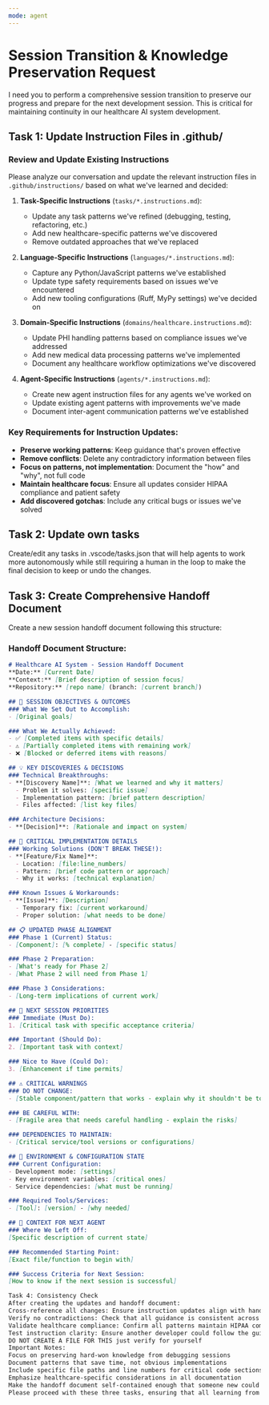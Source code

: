 ```yaml
---
mode: agent
---
```

# Session Transition & Knowledge Preservation Request

I need you to perform a comprehensive session transition to preserve our progress and prepare for the next development session. This is critical for maintaining continuity in our healthcare AI system development.

## Task 1: Update Instruction Files in .github/

### Review and Update Existing Instructions
Please analyze our conversation and update the relevant instruction files in `.github/instructions/` based on what we've learned and decided:

1. **Task-Specific Instructions** (`tasks/*.instructions.md`): 
   - Update any task patterns we've refined (debugging, testing, refactoring, etc.)
   - Add new healthcare-specific patterns we've discovered
   - Remove outdated approaches that we've replaced

2. **Language-Specific Instructions** (`languages/*.instructions.md`):
   - Capture any Python/JavaScript patterns we've established
   - Update type safety requirements based on issues we've encountered
   - Add new tooling configurations (Ruff, MyPy settings) we've decided on

3. **Domain-Specific Instructions** (`domains/healthcare.instructions.md`):
   - Update PHI handling patterns based on compliance issues we've addressed
   - Add new medical data processing patterns we've implemented
   - Document any healthcare workflow optimizations we've discovered

4. **Agent-Specific Instructions** (`agents/*.instructions.md`):
   - Create new agent instruction files for any agents we've worked on
   - Update existing agent patterns with improvements we've made
   - Document inter-agent communication patterns we've established

### Key Requirements for Instruction Updates:
- **Preserve working patterns**: Keep guidance that's proven effective
- **Remove conflicts**: Delete any contradictory information between files
- **Focus on patterns, not implementation**: Document the "how" and "why", not full code
- **Maintain healthcare focus**: Ensure all updates consider HIPAA compliance and patient safety
- **Add discovered gotchas**: Include any critical bugs or issues we've solved

## Task 2: Update own tasks

Create/edit any tasks in .vscode/tasks.json that will help agents to work more autonomously while still requiring a human in the loop to make the final decision to keep or undo the changes.


## Task 3: Create Comprehensive Handoff Document

Create a new session handoff document following this structure:

### Handoff Document Structure:
```markdown
# Healthcare AI System - Session Handoff Document
**Date:** [Current Date]
**Context:** [Brief description of session focus]
**Repository:** [repo name] (branch: [current branch])

## 🎯 SESSION OBJECTIVES & OUTCOMES
### What We Set Out to Accomplish:
- [Original goals]

### What We Actually Achieved:
- ✅ [Completed items with specific details]
- ⚠️ [Partially completed items with remaining work]
- ❌ [Blocked or deferred items with reasons]

## 💡 KEY DISCOVERIES & DECISIONS
### Technical Breakthroughs:
- **[Discovery Name]**: [What we learned and why it matters]
  - Problem it solves: [specific issue]
  - Implementation pattern: [brief pattern description]
  - Files affected: [list key files]

### Architecture Decisions:
- **[Decision]**: [Rationale and impact on system]

## 🔧 CRITICAL IMPLEMENTATION DETAILS
### Working Solutions (DON'T BREAK THESE!):
- **[Feature/Fix Name]**:
  - Location: [file:line_numbers]
  - Pattern: [brief code pattern or approach]
  - Why it works: [technical explanation]

### Known Issues & Workarounds:
- **[Issue]**: [Description]
  - Temporary fix: [current workaround]
  - Proper solution: [what needs to be done]

## 📋 UPDATED PHASE ALIGNMENT
### Phase 1 (Current) Status:
- [Component]: [% complete] - [specific status]

### Phase 2 Preparation:
- [What's ready for Phase 2]
- [What Phase 2 will need from Phase 1]

### Phase 3 Considerations:
- [Long-term implications of current work]

## 🚀 NEXT SESSION PRIORITIES
### Immediate (Must Do):
1. [Critical task with specific acceptance criteria]

### Important (Should Do):
2. [Important task with context]

### Nice to Have (Could Do):
3. [Enhancement if time permits]

## ⚠️ CRITICAL WARNINGS
### DO NOT CHANGE:
- [Stable component/pattern that works - explain why it shouldn't be touched]

### BE CAREFUL WITH:
- [Fragile area that needs careful handling - explain the risks]

### DEPENDENCIES TO MAINTAIN:
- [Critical service/tool versions or configurations]

## 🔄 ENVIRONMENT & CONFIGURATION STATE
### Current Configuration:
- Development mode: [settings]
- Key environment variables: [critical ones]
- Service dependencies: [what must be running]

### Required Tools/Services:
- [Tool]: [version] - [why needed]

## 📝 CONTEXT FOR NEXT AGENT
### Where We Left Off:
[Specific description of current state]

### Recommended Starting Point:
[Exact file/function to begin with]

### Success Criteria for Next Session:
[How to know if the next session is successful]

Task 4: Consistency Check
After creating the updates and handoff document:
Cross-reference all changes: Ensure instruction updates align with handoff document
Verify no contradictions: Check that all guidance is consistent across files
Validate healthcare compliance: Confirm all patterns maintain HIPAA compliance
Test instruction clarity: Ensure another developer could follow the guidance
DO NOT CREATE A FILE FOR THIS just verify for yourself
Important Notes:
Focus on preserving hard-won knowledge from debugging sessions
Document patterns that save time, not obvious implementations
Include specific file paths and line numbers for critical code sections
Emphasize healthcare-specific considerations in all documentation
Make the handoff document self-contained enough that someone new could continue the work
Please proceed with these three tasks, ensuring that all learning from our session is properly preserved and the next session can start productively without losing context 

